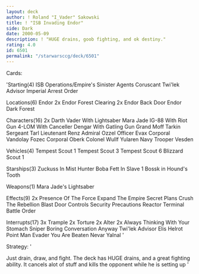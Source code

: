 ```yaml
---
layout: deck
author: ! Roland "I_Vader" Sakowski
title: ! "ISB Invading Endor"
side: Dark
date: 2000-05-09
description: ! "HUGE drains, goob fighting, and ok destiny."
rating: 4.0
id: 6501
permalink: "/starwarsccg/deck/6501"
---
```

Cards: 

'Starting(4)
ISB Operations/Empire's Sinister Agents
Coruscant
Twi'lek Advisor
Imperial Arrest Order

Locations(6)
Endor
2x Endor Forest Clearing
2x Endor Back Door
Endor Dark Forest

Characters(16)
2x Darth Vader With Lightsaber
Mara Jade
IG-88 With Riot Gun
4-LOM With Canceller
Dengar With Gatling Gun
Grand Moff Tarkin
Sergeant Tarl
Lieutenant Renz
Admiral Ozzel
Officer Evax
Corporal Vandolay
Fozec
Corporal Oberk
Colonel Wullf Yularen
Navy Trooper Vesden

Vehicles(4)
Tempest Scout 1
Tempest Scout 3
Tempest Scout 6
Blizzard Scout 1

Starships(3)
Zuckuss In Mist Hunter
Boba Fett In Slave 1
Bossk in Hound's Tooth

Weapons(1)
Mara Jade's Lightsaber

Effects(9)
2x Presence Of The Force
Expand The Empire
Secret Plans
Crush The Rebellion
Blast Door Controls
Security Precautions
Reactor Terminal
Battle Order

Interrupts(17)
3x Trample
2x Torture
2x Alter
2x Always Thinking With Your Stomach
Sniper
Boring Conversation Anyway
Twi'lek Advisor
Elis Helrot
Point Man
Evader
You Are Beaten
Nevar Yalnal '

Strategy: '

Just drain, draw, and fight.  The deck has HUGE drains, and a great fighting ability.	It cancels alot of stuff and kills the opponent while he is setting up '
